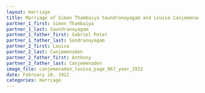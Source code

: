 ```yaml
---
layout: marriage
title: Marriage of Simon Thambaiya Saundranayagam and Louisa Canjemenaden
partner_1_first: Simon Thambaiya
partner_1_last: Saundranayagam
partner_1_father_first: Gabriel Peter
partner_1_father_last: Sandranayagam
partner_2_first: Louisa
partner_2_last: Canjemenaden
partner_2_father_first: Anthony
partner_2_father_last: Canjemenaden
image_file: canjemenaden_louisa_page_867_year_1922
date: February 28, 1922
categories: marriage
---
```


